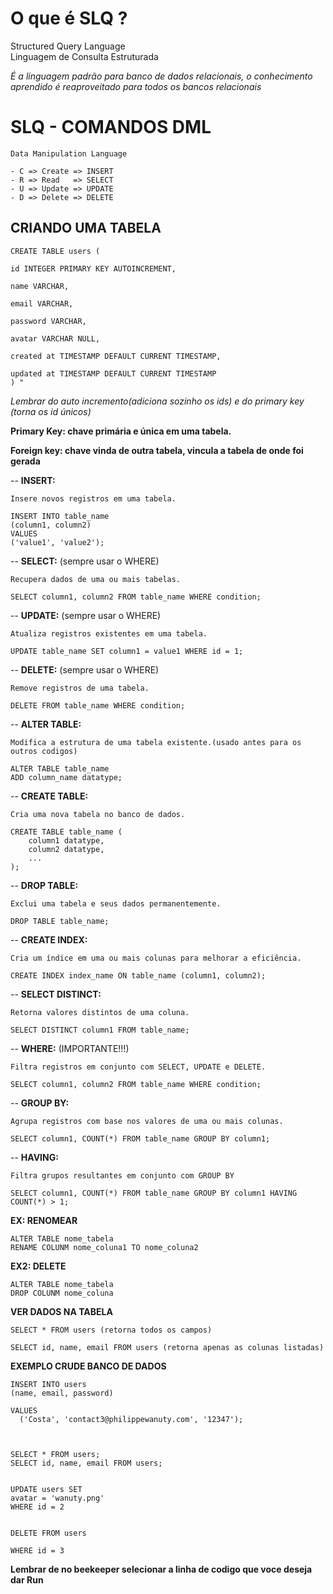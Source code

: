 # O que é SLQ ?

Structured Query Language  
Linguagem de Consulta Estruturada

_É a linguagem padrão para banco de dados relacionais, o conhecimento aprendido é reaproveitado para todos os bancos relacionais_

# SLQ - COMANDOS DML

    Data Manipulation Language

    - C => Create => INSERT
    - R => Read   => SELECT
    - U => Update => UPDATE
    - D => Delete => DELETE

## CRIANDO UMA TABELA

    CREATE TABLE users (

    id INTEGER PRIMARY KEY AUTOINCREMENT,

    name VARCHAR,

    email VARCHAR,

    password VARCHAR,

    avatar VARCHAR NULL,

    created at TIMESTAMP DEFAULT CURRENT TIMESTAMP,

    updated at TIMESTAMP DEFAULT CURRENT TIMESTAMP
    ) "

_Lembrar do auto incremento(adiciona sozinho os ids) e do primary key (torna os id únicos)_

**Primary Key: chave primária e única em uma tabela.**

**Foreign key: chave vinda de outra tabela, vincula a tabela de onde foi gerada**

-- **INSERT:**

    Insere novos registros em uma tabela.

    INSERT INTO table_name
    (column1, column2)
    VALUES
    ('value1', 'value2');

-- **SELECT:** (sempre usar o WHERE)

    Recupera dados de uma ou mais tabelas.

    SELECT column1, column2 FROM table_name WHERE condition;

-- **UPDATE:** (sempre usar o WHERE)

    Atualiza registros existentes em uma tabela.

    UPDATE table_name SET column1 = value1 WHERE id = 1;

-- **DELETE:** (sempre usar o WHERE)

    Remove registros de uma tabela.

    DELETE FROM table_name WHERE condition;

-- **ALTER TABLE:**

    Modifica a estrutura de uma tabela existente.(usado antes para os outros codigos)

    ALTER TABLE table_name
    ADD column_name datatype;

-- **CREATE TABLE:**

    Cria uma nova tabela no banco de dados.

    CREATE TABLE table_name (
        column1 datatype,
        column2 datatype,
        ...
    );

-- **DROP TABLE:**

    Exclui uma tabela e seus dados permanentemente.

    DROP TABLE table_name;

-- **CREATE INDEX:**

    Cria um índice em uma ou mais colunas para melhorar a eficiência.

    CREATE INDEX index_name ON table_name (column1, column2);

-- **SELECT DISTINCT:**

    Retorna valores distintos de uma coluna.

    SELECT DISTINCT column1 FROM table_name;

-- **WHERE:** (IMPORTANTE!!!)

    Filtra registros em conjunto com SELECT, UPDATE e DELETE.

    SELECT column1, column2 FROM table_name WHERE condition;

-- **GROUP BY:**

    Agrupa registros com base nos valores de uma ou mais colunas.

    SELECT column1, COUNT(*) FROM table_name GROUP BY column1;

-- **HAVING:**

    Filtra grupos resultantes em conjunto com GROUP BY

    SELECT column1, COUNT(*) FROM table_name GROUP BY column1 HAVING COUNT(*) > 1;

**EX: RENOMEAR**

    ALTER TABLE nome_tabela
    RENAME COLUNM nome_coluna1 TO nome_coluna2

**EX2: DELETE**

    ALTER TABLE nome_tabela
    DROP COLUNM nome_coluna

**VER DADOS NA TABELA**

    SELECT * FROM users (retorna todos os campos)

    SELECT id, name, email FROM users (retorna apenas as colunas listadas)

**EXEMPLO CRUDE BANCO DE DADOS**

    INSERT INTO users
    (name, email, password)

    VALUES
      ('Costa', 'contact3@philippewanuty.com', '12347');



    SELECT * FROM users;
    SELECT id, name, email FROM users;


    UPDATE users SET
    avatar = 'wanuty.png'
    WHERE id = 2


    DELETE FROM users

    WHERE id = 3

**Lembrar de no beekeeper selecionar a linha de codigo que voce deseja dar Run**


